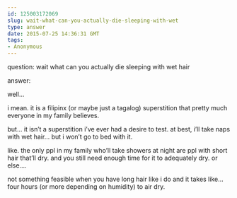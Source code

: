 ```yaml
---
id: 125003172069
slug: wait-what-can-you-actually-die-sleeping-with-wet
type: answer
date: 2015-07-25 14:36:31 GMT
tags:
- Anonymous
---
```

question: wait what can you actually die sleeping with wet hair

answer: <p>well...</p><p>i mean. it is a filipinx (or maybe just a tagalog) superstition that pretty much everyone in my family believes.</p><p>but... it isn’t a superstition i’ve ever had a desire to test. at best, i’ll take naps with wet hair... but i won’t go to bed with it.&nbsp;</p><p>like. the only ppl in my family who’ll take showers at night are ppl with short hair that’ll dry. and you still need enough time for it to adequately dry. or else....</p><p>not something feasible when you have long hair like i do and it takes like... four hours (or more depending on humidity) to air dry.&nbsp;</p>